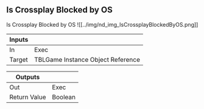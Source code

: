## Is Crossplay Blocked by OS
Is Crossplay Blocked by OS
![[../img/nd_img_IsCrossplayBlockedByOS.png]]

|Inputs||
|--|--|
| In | Exec |
| Target | TBLGame Instance Object Reference |

|Outputs||
|--|--|
| Out | Exec |
| Return Value | Boolean |
